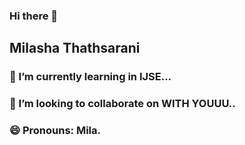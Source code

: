 ### Hi there 👋
## Milasha Thathsarani
### 🌱 I’m currently learning in IJSE...
### 👯 I’m looking to collaborate on WITH YOUUU..
### 😄 Pronouns: Mila.

<!--
**MilashaThathsarani/MilashaThathsarani** is a ✨ _special_ ✨ repository because its `README.md` (this file) appears on your GitHub profile.

Here are some ideas to get you started:

- 🔭 I’m currently working on ...
- 🌱 I’m currently learning inIJSE...
- 👯 I’m looking to collaborate on WITH YOUUU..
- 🤔 I’m looking for help with ...
- 💬 Ask me about ...
- 📫 How to reach me: ...
- 😄 Pronouns: Mila.
- ⚡ Fun fact: ...
-->
